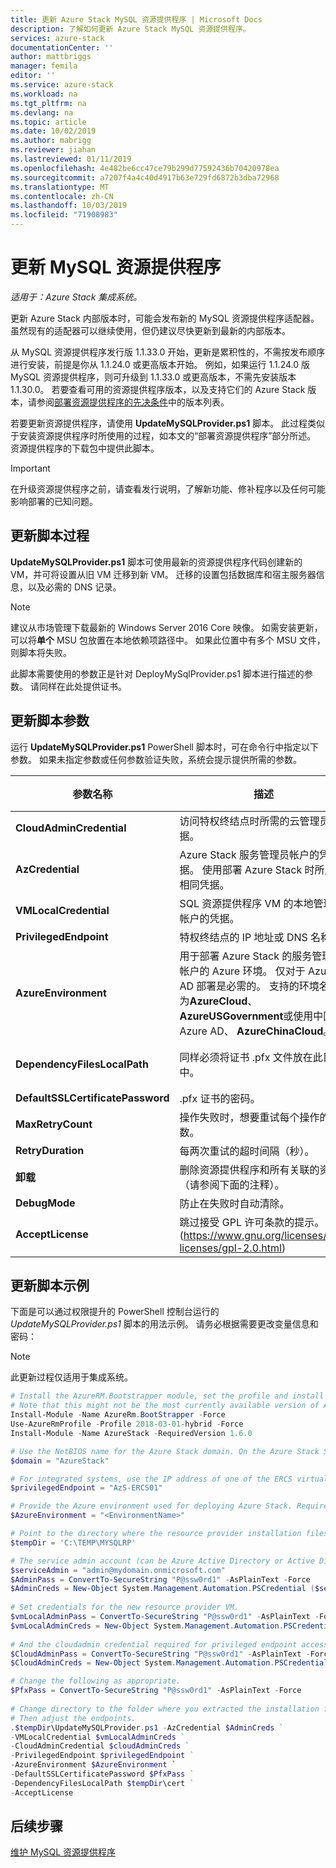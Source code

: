 ```yaml
---
title: 更新 Azure Stack MySQL 资源提供程序 | Microsoft Docs
description: 了解如何更新 Azure Stack MySQL 资源提供程序。
services: azure-stack
documentationCenter: ''
author: mattbriggs
manager: femila
editor: ''
ms.service: azure-stack
ms.workload: na
ms.tgt_pltfrm: na
ms.devlang: na
ms.topic: article
ms.date: 10/02/2019
ms.author: mabrigg
ms.reviewer: jiahan
ms.lastreviewed: 01/11/2019
ms.openlocfilehash: 4e482be6cc47ce79b299d77592436b70420978ea
ms.sourcegitcommit: a7207f4a4c40d4917b63e729fd6872b3dba72968
ms.translationtype: MT
ms.contentlocale: zh-CN
ms.lasthandoff: 10/03/2019
ms.locfileid: "71908983"
---
```

# <a name="update-the-mysql-resource-provider"></a>更新 MySQL 资源提供程序 

*适用于：Azure Stack 集成系统。*

更新 Azure Stack 内部版本时，可能会发布新的 MySQL 资源提供程序适配器。 虽然现有的适配器可以继续使用，但仍建议尽快更新到最新的内部版本。 

从 MySQL 资源提供程序发行版 1.1.33.0 开始，更新是累积性的，不需按发布顺序进行安装，前提是你从 1.1.24.0 或更高版本开始。 例如，如果运行 1.1.24.0 版 MySQL 资源提供程序，则可升级到 1.1.33.0 或更高版本，不需先安装版本 1.1.30.0。 若要查看可用的资源提供程序版本，以及支持它们的 Azure Stack 版本，请参阅[部署资源提供程序的先决条件](./azure-stack-mysql-resource-provider-deploy.md#prerequisites)中的版本列表。

若要更新资源提供程序，请使用 **UpdateMySQLProvider.ps1** 脚本。 此过程类似于安装资源提供程序时所使用的过程，如本文的“部署资源提供程序”部分所述。 资源提供程序的下载包中提供此脚本。 

 > [!IMPORTANT]
 > 在升级资源提供程序之前，请查看发行说明，了解新功能、修补程序以及任何可能影响部署的已知问题。

## <a name="update-script-processes"></a>更新脚本过程

**UpdateMySQLProvider.ps1** 脚本可使用最新的资源提供程序代码创建新的 VM，并可将设置从旧 VM 迁移到新 VM。 迁移的设置包括数据库和宿主服务器信息，以及必需的 DNS 记录。 

>[!NOTE]
>建议从市场管理下载最新的 Windows Server 2016 Core 映像。 如需安装更新，可以将**单个** MSU 包放置在本地依赖项路径中。 如果此位置中有多个 MSU 文件，则脚本将失败。

此脚本需要使用的参数正是针对 DeployMySqlProvider.ps1 脚本进行描述的参数。 请同样在此处提供证书。  


## <a name="update-script-parameters"></a>更新脚本参数 
运行 **UpdateMySQLProvider.ps1** PowerShell 脚本时，可在命令行中指定以下参数。 如果未指定参数或任何参数验证失败，系统会提示提供所需的参数。 

| 参数名称 | 描述 | 注释或默认值 | 
| --- | --- | --- | 
| **CloudAdminCredential** | 访问特权终结点时所需的云管理员凭据。 | _必需_ | 
| **AzCredential** | Azure Stack 服务管理员帐户的凭据。 使用部署 Azure Stack 时所用的相同凭据。 | _必需_ | 
| **VMLocalCredential** |SQL 资源提供程序 VM 的本地管理员帐户的凭据。 | _必需_ | 
| **PrivilegedEndpoint** | 特权终结点的 IP 地址或 DNS 名称。 |  _必需_ | 
| **AzureEnvironment** | 用于部署 Azure Stack 的服务管理员帐户的 Azure 环境。 仅对于 Azure AD 部署是必需的。 支持的环境名称为**AzureCloud**、 **AzureUSGovernment**或使用中国 Azure AD、 **AzureChinaCloud**。 | AzureCloud |
| **DependencyFilesLocalPath** | 同样必须将证书 .pfx 文件放在此目录中。 | _可选_（对于多节点部署是_必需_的） | 
| **DefaultSSLCertificatePassword** | .pfx 证书的密码。 | _必需_ | 
| **MaxRetryCount** | 操作失败时，想要重试每个操作的次数。| 2 | 
| **RetryDuration** | 每两次重试的超时间隔（秒）。 | 120 | 
| **卸载** | 删除资源提供程序和所有关联的资源（请参阅下面的注释）。 | 否 | 
| **DebugMode** | 防止在失败时自动清除。 | 否 | 
| **AcceptLicense** | 跳过接受 GPL 许可条款的提示。  (https://www.gnu.org/licenses/old-licenses/gpl-2.0.html) | | 

## <a name="update-script-example"></a>更新脚本示例
下面是可以通过权限提升的 PowerShell 控制台运行的 *UpdateMySQLProvider.ps1* 脚本的用法示例。 请务必根据需要更改变量信息和密码：  

> [!NOTE] 
> 此更新过程仅适用于集成系统。 

```powershell 
# Install the AzureRM.Bootstrapper module, set the profile and install the AzureStack module
# Note that this might not be the most currently available version of Azure Stack PowerShell.
Install-Module -Name AzureRm.BootStrapper -Force
Use-AzureRmProfile -Profile 2018-03-01-hybrid -Force
Install-Module -Name AzureStack -RequiredVersion 1.6.0

# Use the NetBIOS name for the Azure Stack domain. On the Azure Stack SDK, the default is AzureStack but could have been changed at install time. 
$domain = "AzureStack" 

# For integrated systems, use the IP address of one of the ERCS virtual machines 
$privilegedEndpoint = "AzS-ERCS01" 

# Provide the Azure environment used for deploying Azure Stack. Required only for Azure AD deployments. Supported environment names are AzureCloud, AzureUSGovernment, or AzureChinaCloud. 
$AzureEnvironment = "<EnvironmentName>"

# Point to the directory where the resource provider installation files were extracted. 
$tempDir = 'C:\TEMP\MYSQLRP' 

# The service admin account (can be Azure Active Directory or Active Directory Federation Services). 
$serviceAdmin = "admin@mydomain.onmicrosoft.com" 
$AdminPass = ConvertTo-SecureString "P@ssw0rd1" -AsPlainText -Force 
$AdminCreds = New-Object System.Management.Automation.PSCredential ($serviceAdmin, $AdminPass) 
 
# Set credentials for the new resource provider VM. 
$vmLocalAdminPass = ConvertTo-SecureString "P@ssw0rd1" -AsPlainText -Force 
$vmLocalAdminCreds = New-Object System.Management.Automation.PSCredential ("mysqlrpadmin", $vmLocalAdminPass) 
 
# And the cloudadmin credential required for privileged endpoint access. 
$CloudAdminPass = ConvertTo-SecureString "P@ssw0rd1" -AsPlainText -Force 
$CloudAdminCreds = New-Object System.Management.Automation.PSCredential ("$domain\cloudadmin", $CloudAdminPass) 

# Change the following as appropriate. 
$PfxPass = ConvertTo-SecureString "P@ssw0rd1" -AsPlainText -Force 
 
# Change directory to the folder where you extracted the installation files. 
# Then adjust the endpoints. 
.$tempDir\UpdateMySQLProvider.ps1 -AzCredential $AdminCreds ` 
-VMLocalCredential $vmLocalAdminCreds ` 
-CloudAdminCredential $cloudAdminCreds ` 
-PrivilegedEndpoint $privilegedEndpoint ` 
-AzureEnvironment $AzureEnvironment `
-DefaultSSLCertificatePassword $PfxPass ` 
-DependencyFilesLocalPath $tempDir\cert ` 
-AcceptLicense 
```  

## <a name="next-steps"></a>后续步骤
[维护 MySQL 资源提供程序](azure-stack-mysql-resource-provider-maintain.md)
